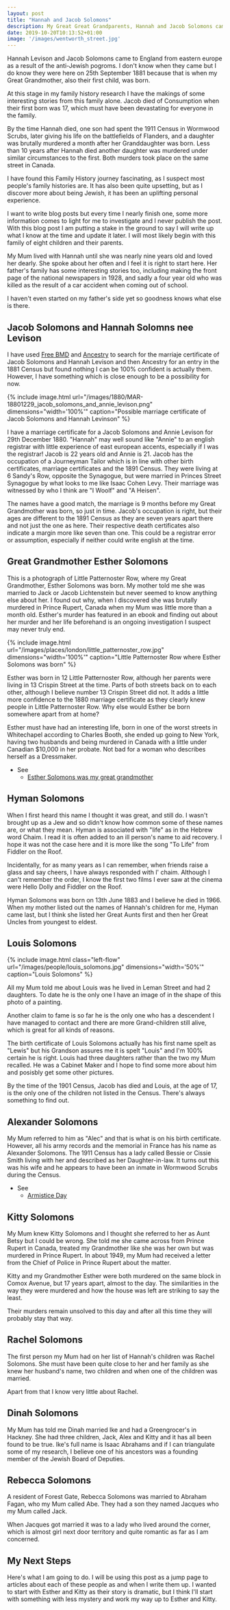 ```yaml
---
layout: post
title: "Hannah and Jacob Solomons"
description: My Great Great Grandparents, Hannah and Jacob Solomons came from Eastern Europe to Whitechapel.  They had five daughters and three sons. Alexander was lost in action in WW1 and both my Great Grandmother, Esther, and her sister Kitty were murdered.  This is my family.
date: 2019-10-20T10:13:52+01:00
image: '/images/wentworth_street.jpg'
---
```

Hannah Levison and Jacob Solomons came to England from eastern europe as a result of the anti-Jewish pogroms.  I don't know when they came but I do know they were here on 25th September 1881 because that is when my Great Grandmother, also their first child, was born.

At this stage in my family history research I have the makings of some interesting stories from this family alone.  Jacob died of Consumption when their first born was 17, which must have been devastating for everyone in the family.

By the time Hannah died, one son had spent the 1911 Census in Wormwood Scrubs, later giving his life on the battlefields of Flanders, and a daughter was brutally murdered a month after her Granddaughter was born.  Less than 10 years after Hannah died another daughter was murdered under similar circumstances to the first.  Both murders took place on the same street in Canada.

I have found this Family History journey fascinating, as I suspect most people's family histories are.  It has also been quite upsetting, but as I discover more about being Jewish, it has been an uplifting personal experience.

I want to write blog posts but every time I nearly finish one, some more information comes to light for me to investigate and I never publish the post.  With this blog post I am putting a stake in the ground to say I will write up what I know at the time and update it later.  I will most likely begin with this family of eight children and their parents.

My Mum lived with Hannah until she was nearly nine years old and loved her dearly.  She spoke about her often and I feel it is right to start here.  Her father's family has some interesting stories too, including making the front page of the national newspapers in 1928, and sadly a four year old who was killed as the result of a car accident when coming out of school.

I haven't even started on my father's side yet so goodness knows what else is there.

## Jacob Solomons and Hannah Solomns nee Levison

I have used [Free BMD](https://www.freebmd.org.uk/) and [Ancestry](https://www.ancestry.co.uk/) to search for the marriaje certificate of Jacob Solomons and Hannah Levison and then Ancestry for an entry in the 1881 Census but found nothing I can be 100% confident is actually them.  However, I have something which is close enough to be a possibility for now.

{% include image.html url="/images/1880/MAR-18801229_jacob_solomons_and_annie_levison.png" dimensions="width='100%'" caption="Possible marriage certificate of Jacob Solomons and Hannah Levinson" %}

I have a marriage certificate for a Jacob Solomons and Annie Levison for 29th December 1880.  "Hannah" may well sound like "Annie" to an english registrar with little experience of east european accents, especially if I was the registrar!  Jacob is 22 years old and Annie is 21.  Jacob has the occupation of a Journeyman Tailor which is in line with other birth certificates, marriage certificates and the 1891 Census.  They were living at 6 Sandy's Row, opposite the Synagogue, but were married in Princes Street Synagogue by what looks to me like Isaac Cohen Levy.  Their marriage was witnessed by who I think are "I Woolf" and "A Heisen".

The names have a good match, the marriage is 9 months before my Great Grandmother was born, so just in time. Jacob's occupation is right, but their ages are different to the 1891 Census as they are seven years apart there and not just the one as here.  Their respective death certificates also indicate a margin more like seven than one.  This could be a registrar error or assumption, especially if neither could write english at the time.

## Great Grandmother Esther Solomons

This is a photograph of Little Patternoster Row, where my Great Grandmother, Esther Solomons was born.  My mother told me she was married to Jack or Jacob Lichtenstein but never seemed to know anything else about her.  I found out why, when I discovered she was brutally murdered in Prince Rupert, Canada when my Mum was little more than a month old.  Esther's murder has featured in an ebook and finding out about her murder and her life beforehand is an ongoing investigation I suspect may never truly end.

{% include image.html url="/images/places/london/little_patternoster_row.jpg" dimensions="width='100%'" caption="Little Patternoster Row where Esther Solomons was born" %}

Esther was born in 12 Little Patternoster Row, although her parents were living in 13 Crispin Street at the time.  Parts of both streets back on to each other, although I believe number 13 Crispin Street did not.  It adds a little more confidence to the 1880 marriage certificate as they clearly knew people in Little Patternoster Row.  Why else would Esther be born somewhere apart from at home?

Esther must have had an interesting life, born in one of the worst streets in Whitechapel according to Charles Booth, she ended up going to New York, having two husbands and being murdered in Canada with a little under Canadian $10,000 in her probate.  Not bad for a woman who describes herself as a Dressmaker.

* See
  * [Esther Solomons was my great grandmother](/2019/10/15/esther-solomons-was-my-great-grandmother.html)

## Hyman Solomons

When I first heard this name I thought it was great, and still do.  I wasn't brought up as a Jew and so didn't know how common some of these names are, or what they mean.  Hyman is associated with "life" as in the Hebrew word Chaim.  I read it is often added to an ill person's name to aid recovery.  I hope it was not the case here and it is more like the song "To Life" from Fiddler on the Roof.

Incidentally, for as many years as I can remember, when friends raise a glass and say cheers, I have always responded with l' chaim.  Although I can't remember the order, I know the first two films I ever saw at the cinema were Hello Dolly and Fiddler on the Roof. 

Hyman Solomons was born on 13th June 1883 and I believe he died in 1966.  When my mother listed out the names of Hannah's children for me, Hyman came last, but I think she listed her Great Aunts first and then her Great Uncles from youngest to eldest.

## Louis Solomons

{% include image.html class="left-flow" url="/images/people/louis_solomons.jpg" dimensions="width='50%'" caption="Louis Solomons" %}

All my Mum told me about Louis was he lived in Leman Street and had 2 daughters.  To date he is the only one I have an image of in the shape of this photo of a painting.

Another claim to fame is so far he is the only one who has a descendent I have managed to contact and there are more Grand-children still alive, which is great for all kinds of reasons.

The birth certificate of Louis Solomons actually has his first name spelt as "Lewis" but his Grandson assures me it is spelt "Louis" and I'm 100% certain he is right.  Louis had three daughters rather than the two my Mum recalled.  He was a Cabinet Maker and I hope to find some more about him and posisbly get some other pictures.

By the time of the 1901 Census, Jacob has died and Louis, at the age of 17, is the only one of the children not listed in the Census. There's always something to find out.

## Alexander Solomons

My Mum referred to him as "Alec" and that is what is on his birth certificate.  However, all his army records and the memorial in France has his name as Alexander Solomons.  The 1911 Census has a lady called Bessie or Cissie Smith living with her and described as her Daughter-in-law.  It turns out this was his wife and he appears to have been an inmate in Wormwood Scrubs during the Census.

* See
  * [Armistice Day](/journal/2019-11-11-armistice-day.html)

## Kitty Solomons

My Mum knew Kitty Solomons and I thought she referred to her as Aunt Betsy but I could be wrong.  She told me she came across from Prince Rupert in Canada, treated my Grandmother like she was her own but was murdered in Prince Rupert.  In about 1949, my Mum had received a letter from the Chief of Police in Prince Rupert about the matter.

Kitty and my Grandmother Esther were both murdered on the same block in Comox Avenue, but 17 years apart, almost to the day.  The similarities in the way they were murdered and how the house was left are striking to say the least.

Their murders remain unsolved to this day and after all this time they will probably stay that way.

## Rachel Solomons

The first person my Mum had on her list of Hannah's children was Rachel Solomons.  She must have been quite close to her and her family as she knew her husband's name, two children and when one of the children was married.

Apart from that I know very little about Rachel.

## Dinah Solomons

My Mum has told me Dinah married Ike and had a Greengrocer's in Hackney.  She had three children, Jack, Alex and Kitty and it has all been found to be true.  Ike's full name is Isaac Abrahams and if I can triangulate some of my research, I believe one of his ancestors was a founding member of the Jewish Board of Deputies.

## Rebecca Solomons

A resident of Forest Gate, Rebecca Solomons was married to Abraham Fagan, who my Mum called Abe.  They had a son they named Jacques who my Mum called Jack.

When Jacques got married it was to a lady who lived around the corner, which is almost girl next door territory and quite romantic as far as I am concerned.

## My Next Steps

Here's what I am going to do.  I will be using this post as a jump page to articles about each of these people as and when I write them up.  I wanted to start with Esther and Kitty as their story is dramatic, but I think I'll start with something with less mystery and work my way up to Esther and Kitty.
